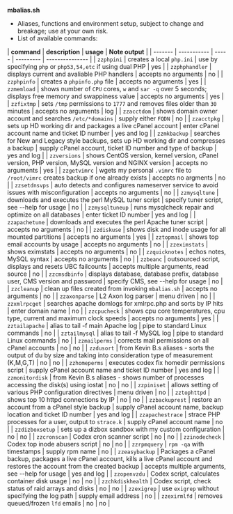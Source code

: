 **mbalias.sh**
- Aliases, functions and environment setup, subject to change and breakage; use
at your own risk.  
- List of available commands:

| **command** | **description** | **usage** | **Note output** |
| ------- | ----------- | ----- | --------- | --------------- |
| `zzphpini` | creates a local `php.ini` | use by specifying `php` or `php53,54,etc` if using dual PHP | yes |
| `zzphphandler` | displays current and avaliable PHP handlers | accepts no arguments | no |
| `zzphpinfo` | creates a `phpinfo.php` file | accepts no arguments | yes |
| `zzmemload` | shows number of `CPU` cores, `w` and `sar -q` over 5 seconds; displays free memory and swappiness value | accepts no arguments | yes |
| `zzfixtmp` | sets `/tmp` permissions to `1777` and removes files older than `30` minutes | accepts no arguments | log |
| `zzacctdom` | shows domain owner account and searches `/etc/*domains` | supply either `FQDN` | no |
| `zzacctpkg` | sets up HD working dir and packages a live cPanel account | enter cPanel account name and ticket ID number | yes and log |
| `zzmkbackup` | searches for New and Legacy style backups, sets up HD working dir and compresses a backup | supply cPanel account, ticket ID number and type of backup | yes and log |
| `zzversions` | shows CentOS version, kernel version, cPanel version, PHP version, MySQL version and NGINX version | accepts no arguments | yes |
| `zzgetvimrc` | wgets my personal `.vimrc` file to `/root/vimrc` creates backup if one already exists | accepts no argments | no |
| `zzsetdnsvps` | auto detects and configures nameserver service to avoid issues with misconfiguration | accepts no arguments | no |
| `zzmysqltune` | downloads and executes the perl MySQL tuner script | specify tuner script, see --help for usage | no |
| `zzmysqltuneup` | runs mysqlcheck repair and optimize on all databases | enter ticket ID number | yes and log |
| `zzapachetune` | downloads and executes the perl Apache tuner script | accepts no arguments | no |
| `zzdiskuse` | shows disk and inode usage for all mounted partitions | accepts no arguments | yes |
| `zztopmail` | shows top email accounts by usage | accepts no arguments | no |
| `zzeximstats` | shows eximstats | accepts no arguments | no |
| `zzquicknotes` | echos notes, MySQL syntax | accepts no arguments | no |
| `zzbeanc` | outsourced script, displays and resets UBC failcounts | accepts multiple arguments, read source | no |
| `zzcmsdbinfo` | displays database, database prefix, database user, CMS version and password | specify CMS, see --help for usage | no |
| `zzcleanup` | clean up files created from invoking `mbalias.sh` | accepts no arguments | no |
| `zzaxonparse` | L2 Axon log parser | menu driven | no |
| `zzxmlrpcget` | searches apache domlogs for xmlrpc.php and sorts by IP hits | enter domain name | no |
| `zzcpucheck` | shows cpu core temperatures, cpu type, current and maximum clock speeds | accepts no arguments | yes |
| `zztailapache` | alias to tail -f main Apache log | pipe to standard Linux commands | no |
| `zztailmysql` | alias to tail -f MySQL log | pipe to standard Linux commands | no |
| `zzmailperms` | corrects mail permissions on all cPanel accounts | no | no |
| `zzdusort` | from Kevin B.s aliases - sorts the output of du by size and taking into consideration type of measurement (K,M,G,T) | no | no |
| `zzhomeperms` | executes codex fix homedir permissions script | supply cPanel account name and ticket ID number | yes and log |
| `zzmonitordisk` | from Kevin B.s aliases - shows number of processes accessing the disk(s) using iostat | no | no |
| `zzpiniset` | allows setting of various PHP configuration directives | menu driven | no |
| `zztophttpd` | shows top 10 httpd connections by IP | no | no |
| `zzbackuprest` | restore an account from a cPanel style backup | supply cPanel account name, backup location and ticket ID number | yes and log |
| `zzapachestrace` | strace PHP processes for a user, output to `strace.k` | supply cPanel account name | no |
| `zzdizboxsetup` | sets up a dizbox sandbox with my custom configuration | no | no |
| `zzcronscan` | Codex cron scanner script | no | no |
| `zzinodecheck` | Codex top inode abusers script | no | no |
| `zzrpmquery` | `rpm -qa` with timestamps | supply rpm name | no |
| `zzeasybackup` | Packages a cPanel backup, packages a live cPanel account, kills a live cPanel account and restores the account from the created backup | accepts multiple arguments, see --help for usage | yes and log |
| `zzopenvzdu` | Codex script, calculates container disk usage | no | no |
| `zzchkdiskhealth` | Codex script, check status of raid arrays and disks | no | no |
| `zzexigrep` | use `exigrep` without specifying the log path | supply email address | no |
| `zzexirmlfd` | removes queued/frozen `lfd` emails | no | no |
